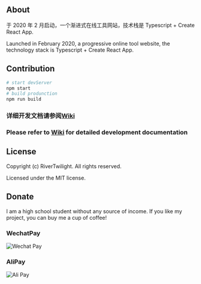 ## About

于 2020 年 2 月启动，一个渐进式在线工具网站，技术栈是 Typescript + Create React App.

Launched in February 2020, a progressive online tool website, the technology stack is Typescript + Create React App.

## Contribution

```sh
# start devServer
npm start
# build produnction
npm run build
```

### 详细开发文档请参阅[Wiki](https://github.com/RiverTwilight/ygktool/wiki/Ygktool-Development-Document)

### Please refer to [Wiki](https://github.com/RiverTwilight/ygktool/wiki/Ygktool-Development-Document) for detailed development documentation

## License

Copyright (c) RiverTwilight. All rights reserved.

Licensed under the MIT license.

## Donate

I am a high school student without any source of income. If you like my project, you can buy me a cup of coffee!

### WechatPay

![Wechat Pay](https://i.loli.net/2020/09/12/CoJjtlHBskeMdKI.png)

### AliPay

![Ali Pay](https://i.loli.net/2020/09/12/Mq1TBZSwnDHVRxv.png)
